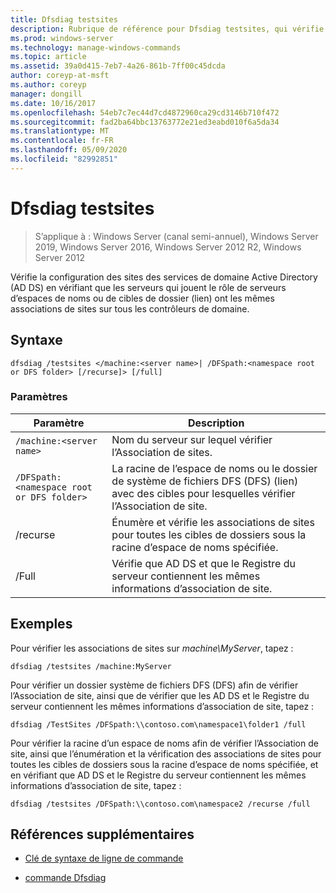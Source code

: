 ```yaml
---
title: Dfsdiag testsites
description: Rubrique de référence pour Dfsdiag testsites, qui vérifie la configuration des sites des services de domaine Active Directory (AD DS) en vérifiant que les serveurs qui jouent le rôle de serveurs d’espaces de noms ou de cibles de dossier (lien) ont les mêmes associations de sites sur tous les contrôleurs de domaine.
ms.prod: windows-server
ms.technology: manage-windows-commands
ms.topic: article
ms.assetid: 39a0d415-7eb7-4a26-861b-7ff00c45dcda
author: coreyp-at-msft
ms.author: coreyp
manager: dongill
ms.date: 10/16/2017
ms.openlocfilehash: 54eb7c7ec44d7cd4872960ca29cd3146b710f472
ms.sourcegitcommit: fad2ba64bbc13763772e21ed3eabd010f6a5da34
ms.translationtype: MT
ms.contentlocale: fr-FR
ms.lasthandoff: 05/09/2020
ms.locfileid: "82992851"
---
```

# <a name="dfsdiag-testsites"></a>Dfsdiag testsites

> S’applique à : Windows Server (canal semi-annuel), Windows Server 2019, Windows Server 2016, Windows Server 2012 R2, Windows Server 2012

Vérifie la configuration des sites des services de domaine Active Directory (AD DS) en vérifiant que les serveurs qui jouent le rôle de serveurs d’espaces de noms ou de cibles de dossier (lien) ont les mêmes associations de sites sur tous les contrôleurs de domaine.

## <a name="syntax"></a>Syntaxe

```
dfsdiag /testsites </machine:<server name>| /DFSpath:<namespace root or DFS folder> [/recurse]> [/full]
```

### <a name="parameters"></a>Paramètres

| Paramètre | Description |
| --------- | ----------- |
| `/machine:<server name>` | Nom du serveur sur lequel vérifier l’Association de sites. |
| `/DFSpath:<namespace root or DFS folder>` | La racine de l’espace de noms ou le dossier de système de fichiers DFS (DFS) (lien) avec des cibles pour lesquelles vérifier l’Association de site. |
| /recurse | Énumère et vérifie les associations de sites pour toutes les cibles de dossiers sous la racine d’espace de noms spécifiée. |
| /Full | Vérifie que AD DS et que le Registre du serveur contiennent les mêmes informations d’association de site. |

## <a name="examples"></a>Exemples

Pour vérifier les associations de sites sur *machine\MyServer*, tapez :

```
dfsdiag /testsites /machine:MyServer
```

Pour vérifier un dossier système de fichiers DFS (DFS) afin de vérifier l’Association de site, ainsi que de vérifier que les AD DS et le Registre du serveur contiennent les mêmes informations d’association de site, tapez :

```
dfsdiag /TestSites /DFSpath:\\contoso.com\namespace1\folder1 /full
```

Pour vérifier la racine d’un espace de noms afin de vérifier l’Association de site, ainsi que l’énumération et la vérification des associations de sites pour toutes les cibles de dossiers sous la racine d’espace de noms spécifiée, et en vérifiant que AD DS et le Registre du serveur contiennent les mêmes informations d’association de site, tapez :

```
dfsdiag /testsites /DFSpath:\\contoso.com\namespace2 /recurse /full
```

## <a name="additional-references"></a>Références supplémentaires

- [Clé de syntaxe de ligne de commande](command-line-syntax-key.md)

- [commande Dfsdiag](dfsdiag.md)
